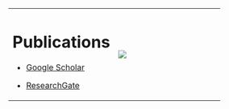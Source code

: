<table border="0">
  <tr>
    <td width="50%">
      <h1>Publications</h1>

- [Google Scholar](https://scholar.google.com/citations?user=yZvUzSoAAAAJ)

- [ResearchGate](https://www.researchgate.net/profile/Hugo-Queiroz-Abonizio)
    </td>
    <td width="50%">
      <img src="https://github-readme-stats.vercel.app/api?username=hugoabonizio&show_icons=true&title_color=fff&icon_color=79ff97&text_color=9f9f9f&bg_color=151515">
    </td>
  </tr>
</table>
